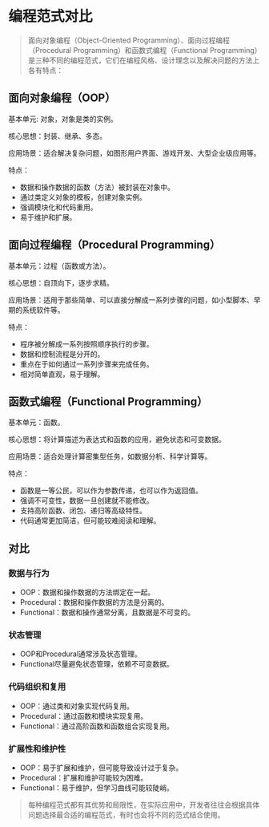 # 编程范式对比

> 面向对象编程（Object-Oriented Programming）、面向过程编程（Procedural Programming）和函数式编程（Functional Programming）是三种不同的编程范式，它们在编程风格、设计理念以及解决问题的方法上各有特点：

## 面向对象编程（OOP）

基本单元: 对象，对象是类的实例。

核心思想：封装、继承、多态。

应用场景：适合解决复杂问题，如图形用户界面、游戏开发、大型企业级应用等。

特点：

* 数据和操作数据的函数（方法）被封装在对象中。
* 通过类定义对象的模板，创建对象实例。
* 强调模块化和代码重用。
* 易于维护和扩展。

## 面向过程编程（Procedural Programming）

基本单元：过程（函数或方法）。

核心思想：自顶向下，逐步求精。

应用场景：适用于那些简单、可以直接分解成一系列步骤的问题，如小型脚本、早期的系统软件等。

特点：

- 程序被分解成一系列按照顺序执行的步骤。
- 数据和控制流程是分开的。
- 重点在于如何通过一系列步骤来完成任务。
- 相对简单直观，易于理解。

## 函数式编程（Functional Programming）

基本单元：函数。

核心思想：将计算描述为表达式和函数的应用，避免状态和可变数据。

应用场景：适合处理计算密集型任务，如数据分析、科学计算等。

特点：

- 函数是一等公民，可以作为参数传递，也可以作为返回值。
- 强调不可变性，数据一旦创建就不能修改。
- 支持高阶函数、闭包、递归等高级特性。
- 代码通常更加简洁，但可能较难阅读和理解。

## 对比

### 数据与行为

- OOP：数据和操作数据的方法绑定在一起。
- Procedural：数据和操作数据的方法是分离的。
- Functional：数据和操作通常分离，且数据是不可变的。

### 状态管理

- OOP和Procedural通常涉及状态管理。
- Functional尽量避免状态管理，依赖不可变数据。

### 代码组织和复用

- OOP：通过类和对象实现代码复用。
- Procedural：通过函数和模块实现复用。
- Functional：通过高阶函数和函数组合实现复用。

### 扩展性和维护性

- OOP：易于扩展和维护，但可能导致设计过于复杂。
- Procedural：扩展和维护可能较为困难。
- Functional：易于维护，但学习曲线可能较陡峭。

> 每种编程范式都有其优势和局限性，在实际应用中，开发者往往会根据具体问题选择最合适的编程范式，有时也会将不同的范式结合使用。
